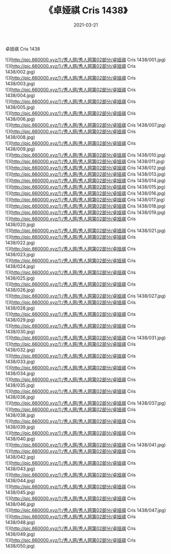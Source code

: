 ﻿---
layout: post
title:  《卓娅祺 Cris 1438》
date:   2021-03-21
img: http://pic.660000.xyz/1:/秀人网/秀人网第02部分/卓娅祺 Cris 1438/000.jpg
categories: [美女, 清纯, 唯美]
---

卓娅祺 Cris 1438

  ![](http://pic.660000.xyz/1:/秀人网/秀人网第02部分/卓娅祺 Cris 1438/001.jpg) <br> ![](http://pic.660000.xyz/1:/秀人网/秀人网第02部分/卓娅祺 Cris 1438/002.jpg) <br> ![](http://pic.660000.xyz/1:/秀人网/秀人网第02部分/卓娅祺 Cris 1438/003.jpg) <br> ![](http://pic.660000.xyz/1:/秀人网/秀人网第02部分/卓娅祺 Cris 1438/004.jpg) <br> ![](http://pic.660000.xyz/1:/秀人网/秀人网第02部分/卓娅祺 Cris 1438/005.jpg) <br> ![](http://pic.660000.xyz/1:/秀人网/秀人网第02部分/卓娅祺 Cris 1438/006.jpg) <br> ![](http://pic.660000.xyz/1:/秀人网/秀人网第02部分/卓娅祺 Cris 1438/007.jpg) <br> ![](http://pic.660000.xyz/1:/秀人网/秀人网第02部分/卓娅祺 Cris 1438/008.jpg) <br> ![](http://pic.660000.xyz/1:/秀人网/秀人网第02部分/卓娅祺 Cris 1438/009.jpg) <br> ![](http://pic.660000.xyz/1:/秀人网/秀人网第02部分/卓娅祺 Cris 1438/010.jpg) <br> ![](http://pic.660000.xyz/1:/秀人网/秀人网第02部分/卓娅祺 Cris 1438/011.jpg) <br> ![](http://pic.660000.xyz/1:/秀人网/秀人网第02部分/卓娅祺 Cris 1438/012.jpg) <br> ![](http://pic.660000.xyz/1:/秀人网/秀人网第02部分/卓娅祺 Cris 1438/013.jpg) <br> ![](http://pic.660000.xyz/1:/秀人网/秀人网第02部分/卓娅祺 Cris 1438/014.jpg) <br> ![](http://pic.660000.xyz/1:/秀人网/秀人网第02部分/卓娅祺 Cris 1438/015.jpg) <br> ![](http://pic.660000.xyz/1:/秀人网/秀人网第02部分/卓娅祺 Cris 1438/016.jpg) <br> ![](http://pic.660000.xyz/1:/秀人网/秀人网第02部分/卓娅祺 Cris 1438/017.jpg) <br> ![](http://pic.660000.xyz/1:/秀人网/秀人网第02部分/卓娅祺 Cris 1438/018.jpg) <br> ![](http://pic.660000.xyz/1:/秀人网/秀人网第02部分/卓娅祺 Cris 1438/019.jpg) <br> ![](http://pic.660000.xyz/1:/秀人网/秀人网第02部分/卓娅祺 Cris 1438/020.jpg) <br> ![](http://pic.660000.xyz/1:/秀人网/秀人网第02部分/卓娅祺 Cris 1438/021.jpg) <br> ![](http://pic.660000.xyz/1:/秀人网/秀人网第02部分/卓娅祺 Cris 1438/022.jpg) <br> ![](http://pic.660000.xyz/1:/秀人网/秀人网第02部分/卓娅祺 Cris 1438/023.jpg) <br> ![](http://pic.660000.xyz/1:/秀人网/秀人网第02部分/卓娅祺 Cris 1438/024.jpg) <br> ![](http://pic.660000.xyz/1:/秀人网/秀人网第02部分/卓娅祺 Cris 1438/025.jpg) <br> ![](http://pic.660000.xyz/1:/秀人网/秀人网第02部分/卓娅祺 Cris 1438/026.jpg) <br> ![](http://pic.660000.xyz/1:/秀人网/秀人网第02部分/卓娅祺 Cris 1438/027.jpg) <br> ![](http://pic.660000.xyz/1:/秀人网/秀人网第02部分/卓娅祺 Cris 1438/028.jpg) <br> ![](http://pic.660000.xyz/1:/秀人网/秀人网第02部分/卓娅祺 Cris 1438/029.jpg) <br> ![](http://pic.660000.xyz/1:/秀人网/秀人网第02部分/卓娅祺 Cris 1438/030.jpg) <br> ![](http://pic.660000.xyz/1:/秀人网/秀人网第02部分/卓娅祺 Cris 1438/031.jpg) <br> ![](http://pic.660000.xyz/1:/秀人网/秀人网第02部分/卓娅祺 Cris 1438/032.jpg) <br> ![](http://pic.660000.xyz/1:/秀人网/秀人网第02部分/卓娅祺 Cris 1438/033.jpg) <br> ![](http://pic.660000.xyz/1:/秀人网/秀人网第02部分/卓娅祺 Cris 1438/034.jpg) <br> ![](http://pic.660000.xyz/1:/秀人网/秀人网第02部分/卓娅祺 Cris 1438/035.jpg) <br> ![](http://pic.660000.xyz/1:/秀人网/秀人网第02部分/卓娅祺 Cris 1438/036.jpg) <br> ![](http://pic.660000.xyz/1:/秀人网/秀人网第02部分/卓娅祺 Cris 1438/037.jpg) <br> ![](http://pic.660000.xyz/1:/秀人网/秀人网第02部分/卓娅祺 Cris 1438/038.jpg) <br> ![](http://pic.660000.xyz/1:/秀人网/秀人网第02部分/卓娅祺 Cris 1438/039.jpg) <br> ![](http://pic.660000.xyz/1:/秀人网/秀人网第02部分/卓娅祺 Cris 1438/040.jpg) <br> ![](http://pic.660000.xyz/1:/秀人网/秀人网第02部分/卓娅祺 Cris 1438/041.jpg) <br> ![](http://pic.660000.xyz/1:/秀人网/秀人网第02部分/卓娅祺 Cris 1438/042.jpg) <br> ![](http://pic.660000.xyz/1:/秀人网/秀人网第02部分/卓娅祺 Cris 1438/043.jpg) <br> ![](http://pic.660000.xyz/1:/秀人网/秀人网第02部分/卓娅祺 Cris 1438/044.jpg) <br> ![](http://pic.660000.xyz/1:/秀人网/秀人网第02部分/卓娅祺 Cris 1438/045.jpg) <br> ![](http://pic.660000.xyz/1:/秀人网/秀人网第02部分/卓娅祺 Cris 1438/046.jpg) <br> ![](http://pic.660000.xyz/1:/秀人网/秀人网第02部分/卓娅祺 Cris 1438/047.jpg) <br> ![](http://pic.660000.xyz/1:/秀人网/秀人网第02部分/卓娅祺 Cris 1438/048.jpg) <br> ![](http://pic.660000.xyz/1:/秀人网/秀人网第02部分/卓娅祺 Cris 1438/049.jpg) <br> ![](http://pic.660000.xyz/1:/秀人网/秀人网第02部分/卓娅祺 Cris 1438/050.jpg) <br>